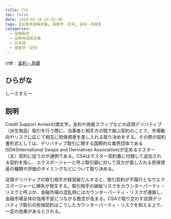 ```yaml
---
title: CSA
toc: false
date: 2018-05-18 14:32:48
tags: [证券用语解说集, 英数字・記号, 金利・為替]
categories:
  - 金融服务
  - 证券用语解说集
  - 日本語
  - 英数字・記号
---
```


`分類：` [金利・為替](/tags/金利・為替/)

## ひらがな

しーえすえー

## 説明

Credit Support Annexの頭文字。金利や為替スワップなどの店頭デリバティブ（派生商品）取引を行う際に、当事者と相手方の間で結ぶ契約のことで、市場動向やリスクに応じて相互に担保資産を差し入れる取り決めをする。その際の契約書形式としては、デリバティブ取引に関する国際的な業界団体であるISDA(International Swaps and Derivatives Association)が定めるマスター（主）契約に従うのが通例である。CSAはマスター契約書に付随して追加される契約を指し、エクスポージャーと呼ぶ取引額に対して双方が差し入れる担保資産の種類や評価のタイミングなどについて取り決める。

店頭デリバティブの取引相手が経営破たんすると、取引契約が不履行となりエクスポージャーに損失が発生する。取引相手の破綻リスクをカウンターパーティ・リスクと呼ぶが、金融市場の混乱時にはカウンターパーティ・リスクが連鎖し、金融市場全体の信用不安につながる懸念が高まる。CSAで取り交わす店頭デリバティブ取引の担保契約はこうしたカウンターパーティ・リスクを抑える上で、一定の効果があるとされる。
